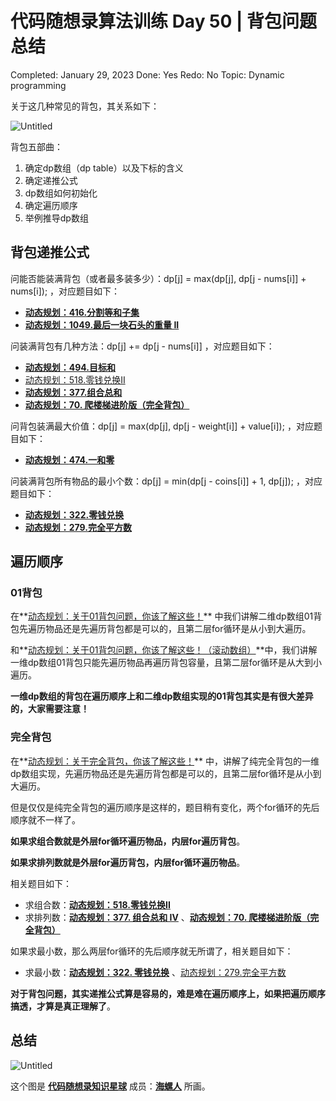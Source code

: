 # 代码随想录算法训练 Day 50 | 背包问题总结

Completed: January 29, 2023
Done: Yes
Redo: No
Topic: Dynamic programming

关于这几种常见的背包，其关系如下：

![Untitled](%E4%BB%A3%E7%A0%81%E9%9A%8F%E6%83%B3%E5%BD%95%E7%AE%97%E6%B3%95%E8%AE%AD%E7%BB%83%20Day%2050%20%E8%83%8C%E5%8C%85%E9%97%AE%E9%A2%98%E6%80%BB%E7%BB%93%2081ab1d2fbefc4eae9ece1985f9634160/Untitled.png)

背包五部曲：

1. 确定dp数组（dp table）以及下标的含义
2. 确定递推公式
3. dp数组如何初始化
4. 确定遍历顺序
5. 举例推导dp数组

## ****背包递推公式****

问能否能装满背包（或者最多装多少）：dp[j] = max(dp[j], dp[j - nums[i]] + nums[i]); ，对应题目如下：

- **[动态规划：416.分割等和子集](https://www.notion.so/Day-42-cb0272a9d75f44d893003a6b02ab8dab)**
- **[动态规划：1049.最后一块石头的重量 II](https://www.notion.so/Day-43-63866f92bccb4a588a467cd928ae5391)**

问装满背包有几种方法：dp[j] += dp[j - nums[i]] ，对应题目如下：

- **[动态规划：494.目标和](https://www.notion.so/Day-43-63866f92bccb4a588a467cd928ae5391)**
- [动态规划：518.零钱兑换II](https://www.notion.so/Day-44-c85f5f15441b4773b8f64a815c8eeaaa)
- **[动态规划：377.组合总和](https://www.notion.so/Day-44-c85f5f15441b4773b8f64a815c8eeaaa)**
- **[动态规划：70. 爬楼梯进阶版（完全背包）](https://www.notion.so/Day-45-8a38fb89400d424d80661c8cb8fbd74b)**

问背包装满最大价值：dp[j] = max(dp[j], dp[j - weight[i]] + value[i]); ，对应题目如下：

- **[动态规划：](https://programmercarl.com/0474.%E4%B8%80%E5%92%8C%E9%9B%B6.html)[474.一和零](https://www.notion.so/Day-43-63866f92bccb4a588a467cd928ae5391)**

问装满背包所有物品的最小个数：dp[j] = min(dp[j - coins[i]] + 1, dp[j]); ，对应题目如下：

- **[动态规划：322.零钱兑换](https://www.notion.so/Day-45-8a38fb89400d424d80661c8cb8fbd74b)**
- **[动态规划：279.完全平方数](https://www.notion.so/Day-45-8a38fb89400d424d80661c8cb8fbd74b)**

## **遍历顺序**

### **01背包**

在**[动态规划：关于01背包问题，你该了解这些！](https://www.notion.so/Day-42-cb0272a9d75f44d893003a6b02ab8dab)** 中我们讲解二维dp数组01背包先遍历物品还是先遍历背包都是可以的，且第二层for循环是从小到大遍历。

和**[动态规划：关于01背包问题，你该了解这些！（滚动数组）](https://www.notion.so/Day-42-cb0272a9d75f44d893003a6b02ab8dab)**中，我们讲解一维dp数组01背包只能先遍历物品再遍历背包容量，且第二层for循环是从大到小遍历。

**一维dp数组的背包在遍历顺序上和二维dp数组实现的01背包其实是有很大差异的，大家需要注意！**

### **完全背包**

在**[动态规划：关于完全背包，你该了解这些！](https://www.notion.so/Day-44-c85f5f15441b4773b8f64a815c8eeaaa)** 中，讲解了纯完全背包的一维dp数组实现，先遍历物品还是先遍历背包都是可以的，且第二层for循环是从小到大遍历。

但是仅仅是纯完全背包的遍历顺序是这样的，题目稍有变化，两个for循环的先后顺序就不一样了。

**如果求组合数就是外层for循环遍历物品，内层for遍历背包**。

**如果求排列数就是外层for遍历背包，内层for循环遍历物品**。

相关题目如下：

- 求组合数：**[动态规划：518.零钱兑换II](https://www.notion.so/Day-44-c85f5f15441b4773b8f64a815c8eeaaa)**
- 求排列数：**[动态规划：377. 组合总和 Ⅳ](https://www.notion.so/Day-44-c85f5f15441b4773b8f64a815c8eeaaa)** 、**[动态规划：70. 爬楼梯进阶版（完全背包）](https://www.notion.so/Day-45-8a38fb89400d424d80661c8cb8fbd74b)**

如果求最小数，那么两层for循环的先后顺序就无所谓了，相关题目如下：

- 求最小数：**[动态规划：322. 零钱兑换](https://www.notion.so/Day-45-8a38fb89400d424d80661c8cb8fbd74b)** 、[动态规划：279.完全平方数](https://www.notion.so/Day-45-8a38fb89400d424d80661c8cb8fbd74b)

**对于背包问题，其实递推公式算是容易的，难是难在遍历顺序上，如果把遍历顺序搞透，才算是真正理解了**。

## 总结

![Untitled](%E4%BB%A3%E7%A0%81%E9%9A%8F%E6%83%B3%E5%BD%95%E7%AE%97%E6%B3%95%E8%AE%AD%E7%BB%83%20Day%2050%20%E8%83%8C%E5%8C%85%E9%97%AE%E9%A2%98%E6%80%BB%E7%BB%93%2081ab1d2fbefc4eae9ece1985f9634160/Untitled%201.png)

这个图是 **[代码随想录知识星球](https://programmercarl.com/other/kstar.html)** 成员：**[海螺人](https://wx.zsxq.com/dweb2/index/footprint/844412858822412)** 所画。
